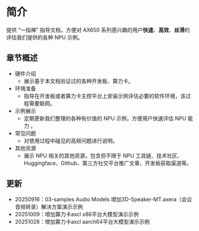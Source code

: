 # 简介

提供 “一指禅” 指导文档，方便对 AX650 系列感兴趣的用户**快速**、**高效**、**丝滑**的评估我们提供的各种 NPU 示例。

## 章节概述

- 硬件介绍
  - 展示基于本文档验证过的各种开发板、算力卡。
- 环境准备
  - 指导在开发板或者算力卡主控平台上安装示例评估必要的软件环境，该过程需要联网。
- 示例展示
  - 定期更新我们整理的各种有价值的 NPU 示例，方便用户快速评估 NPU 能力 。
- 常见问题
  - 对使用过程中碰见的高频问题进行说明。
- 其他资源
  - 展示 NPU 相关的其他资源，包含但不限于 NPU 工具链、技术社区、Huggingface、Github、第三方社交平台推广文章、开发板获取渠道等。


## 更新
- 20250916：03-samples Audio Models 增加3D-Speaker-MT.axera（会议音频转录）解决方案演示示例
- 20251009：增加算力卡axcl x86平台大模型演示示例
- 20251028：增加算力卡axcl aarch64平台大模型演示示例